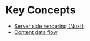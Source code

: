# Key Concepts

- [Server side rendering (Nuxt)](https://nuxtjs.org/docs/concepts/server-side-rendering)
- [Content data flow](./content-data-flow.md)